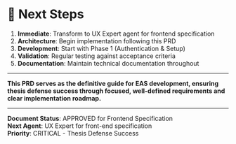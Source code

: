 # 🔄 Next Steps

1. **Immediate**: Transform to UX Expert agent for frontend specification
2. **Architecture**: Begin implementation following this PRD
3. **Development**: Start with Phase 1 (Authentication & Setup)
4. **Validation**: Regular testing against acceptance criteria
5. **Documentation**: Maintain technical documentation throughout

---

**This PRD serves as the definitive guide for EAS development, ensuring thesis defense success through focused, well-defined requirements and clear implementation roadmap.**

---

**Document Status**: APPROVED for Frontend Specification  
**Next Agent**: UX Expert for front-end specification  
**Priority**: CRITICAL - Thesis Defense Success
